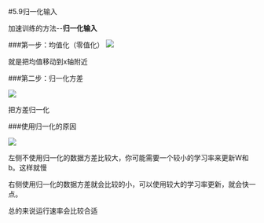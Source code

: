 #5.9归一化输入

加速训练的方法--__归一化输入__

###第一步：均值化（零值化）
![](https://cdn.jsdelivr.net/gh/tj-messi/picture/1726813142806.png)


就是把均值移动到x轴附近

###第二步：归一化方差

![](https://cdn.jsdelivr.net/gh/tj-messi/picture/1726813976396.png)

把方差归一化

###使用归一化的原因

![](https://cdn.jsdelivr.net/gh/tj-messi/picture/1726814015896.png)

左侧不使用归一化的数据方差比较大，你可能需要一个较小的学习率来更新W和b。这样就慢

右侧使用归一化的数据方差就会比较的小，可以使用较大的学习率更新，就会快一点。

总的来说运行速率会比较合适



